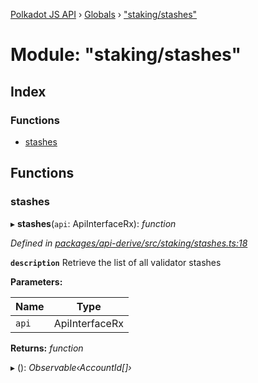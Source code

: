 [Polkadot JS API](../README.md) › [Globals](../globals.md) › ["staking/stashes"](_staking_stashes_.md)

# Module: "staking/stashes"

## Index

### Functions

* [stashes](_staking_stashes_.md#stashes)

## Functions

###  stashes

▸ **stashes**(`api`: ApiInterfaceRx): *function*

*Defined in [packages/api-derive/src/staking/stashes.ts:18](https://github.com/polkadot-js/api/blob/f501994df8/packages/api-derive/src/staking/stashes.ts#L18)*

**`description`** Retrieve the list of all validator stashes

**Parameters:**

Name | Type |
------ | ------ |
`api` | ApiInterfaceRx |

**Returns:** *function*

▸ (): *Observable‹AccountId[]›*
